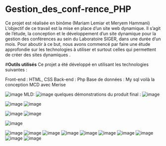 # Gestion_des_conf-rence_PHP
Ce projet est réalisée en binôme (Mariam Lemiar et Meryem Hammani) 
L’objectif de ce travail est la mise en place d’un site web dynamique.
Il s’agit de l’étude, la conception et le développement d’un site dynamique pour la gestion des conférences au sein du Laboratoire SIGER, dans une durée d’un mois. Pour aboutir à ce but, nous avons commencé par faire une étude approfondie sur les technologies à utiliser et surtout celles qui permettent de créer des sites dynamiques . 

#**Outils utilisés**
Ce projet a été développé en utilisant les technologies suivantes :

Front-end : HTML, CSS
Back-end : Php
Base de données : My sql
voilà la conception MCD avec Merise

![image](https://github.com/Lemiar/Gestion_des_conf-rence_PHP/assets/112787562/b4d1e720-e5d8-4920-8705-bc09641223ab)
MLD:
![image](https://github.com/Lemiar/Gestion_des_conf-rence_PHP/assets/112787562/47e86dc7-b873-4557-9a53-6bd6acbefcb4)
quelques démonstrations du produit final :
![image](https://github.com/Lemiar/Gestion_des_conf-rence_PHP/assets/112787562/aace33b7-a664-40bd-b05f-477cc47fbdef)

![image](https://github.com/Lemiar/Gestion_des_conf-rence_PHP/assets/112787562/5f596978-556c-4330-b6a6-1819e3c358bc)
![image](https://github.com/Lemiar/Gestion_des_conf-rence_PHP/assets/112787562/8404a2bc-f347-41b1-82e2-2c5daf3b426a)

![image](https://github.com/Lemiar/Gestion_des_conf-rence_PHP/assets/112787562/fd17d349-ed70-4003-9042-0ff974e7ef58)
![image](https://github.com/Lemiar/Gestion_des_conf-rence_PHP/assets/112787562/62bbb515-691a-4eb4-9962-72fdad08dd8b)

![image](https://github.com/Lemiar/Gestion_des_conf-rence_PHP/assets/112787562/7885bac7-bd23-4a2c-ad14-766a925ac3ba)

![image](https://github.com/Lemiar/Gestion_des_conf-rence_PHP/assets/112787562/c7205a99-f54b-4053-8cac-61ae2f9b8370)
![image](https://github.com/Lemiar/Gestion_des_conf-rence_PHP/assets/112787562/d0c8e869-5fdc-4961-ab8e-613acd44d6b1)
![image](https://github.com/Lemiar/Gestion_des_conf-rence_PHP/assets/112787562/1ffaf7e0-5453-4a31-8996-0276868fe858)
![image](https://github.com/Lemiar/Gestion_des_conf-rence_PHP/assets/112787562/00e2b6f9-27f4-44b7-a8d6-99ed1fb062c9)
![image](https://github.com/Lemiar/Gestion_des_conf-rence_PHP/assets/112787562/6ddc669a-2b61-4bff-8e69-236337021f26)
![image](https://github.com/Lemiar/Gestion_des_conf-rence_PHP/assets/112787562/e098324b-65e5-44e2-8d82-7cf7751fd712)
![image](https://github.com/Lemiar/Gestion_des_conf-rence_PHP/assets/112787562/3912635e-be25-4ed0-8638-219a3df8f74b)
![image](https://github.com/Lemiar/Gestion_des_conf-rence_PHP/assets/112787562/0e2874b6-429d-405c-804b-e0f2da75f0b5)
![image](https://github.com/Lemiar/Gestion_des_conf-rence_PHP/assets/112787562/e66f2071-1527-4c5a-82b1-fef07b8e9267)
![image](https://github.com/Lemiar/Gestion_des_conf-rence_PHP/assets/112787562/c2991ee7-25f6-41d6-8f2f-e984fbe7d701)
